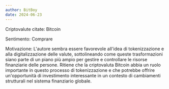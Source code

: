 ```yaml
---
author: BitBoy
date: 2024-06-23
---
```


Criptovalute citate: Bitcoin

Sentimento: Comprare

Motivazione: L'autore sembra essere favorevole all'idea di tokenizzazione e alla digitalizzazione delle valute, sottolineando come queste trasformazioni siano parte di un piano più ampio per gestire e controllare le risorse finanziarie delle persone. Ritiene che la criptovaluta Bitcoin abbia un ruolo importante in questo processo di tokenizzazione e che potrebbe offrire un'opportunità di investimento interessante in un contesto di cambiamenti strutturali nel sistema finanziario globale.
